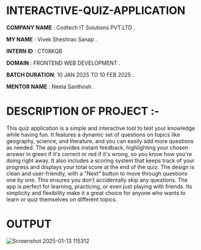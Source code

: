 # INTERACTIVE-QUIZ-APPLICATION

**COMPANY NAME** : Codtech IT Solutions PVT.LTD .

**MY NAME**     : Vivek Sheshrao Sanap .

**INTERN ID**    : CT08KQB 

**DOMAIN**       : FRONTEND WEB DEVELOPMENT .

**BATCH DURATION**: 10 JAN 2025 TO 10 FEB 2025 .

**MENTOR NAME**   : Neela Santhosh .
# DESCRIPTION OF PROJECT :-
      
This quiz application is a simple and interactive tool to test your knowledge while having fun. It features a dynamic set of questions on topics like geography, science, and literature, and you can easily add more questions as needed. The app provides instant feedback, highlighting your chosen answer in green if it's correct or red if it's wrong, so you know how you're doing right away. It also includes a scoring system that keeps track of your progress and displays your total score at the end of the quiz. The design is clean and user-friendly, with a "Next" button to move through questions one by one. This ensures you don’t accidentally skip any questions. The app is perfect for learning, practicing, or even just playing with friends. Its simplicity and flexibility make it a great choice for anyone who wants to learn or quiz themselves on different topics.

# OUTPUT
![Screenshot 2025-01-13 115312](https://github.com/user-attachments/assets/36ff43b2-4f11-437c-8dd5-6544504ce3a2)


